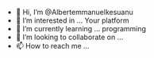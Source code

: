 - 👋 Hi, I’m @Albertemmanuelkesuanu
- 👀 I’m interested in ... Your platform
- 🌱 I’m currently learning ... programming
- 💞️ I’m looking to collaborate on ...
- 📫 How to reach me ...

<!---
Albertemmanuelkesuanu/Albertemmanuelkesuanu is a ✨ special ✨ repository because its `README.md` (this file) appears on your GitHub profile.
You can click the Preview link to take a look at your changes.
---
